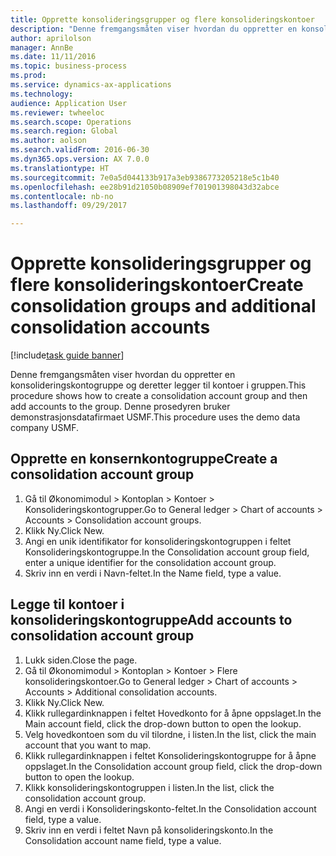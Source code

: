 ```yaml
--- 
title: Opprette konsolideringsgrupper og flere konsolideringskontoer
description: "Denne fremgangsmåten viser hvordan du oppretter en konsolideringskontogruppe og deretter legger til kontoer i gruppen."
author: aprilolson
manager: AnnBe
ms.date: 11/11/2016
ms.topic: business-process
ms.prod: 
ms.service: dynamics-ax-applications
ms.technology: 
audience: Application User
ms.reviewer: twheeloc
ms.search.scope: Operations
ms.search.region: Global
ms.author: aolson
ms.search.validFrom: 2016-06-30
ms.dyn365.ops.version: AX 7.0.0
ms.translationtype: HT
ms.sourcegitcommit: 7e0a5d044133b917a3eb9386773205218e5c1b40
ms.openlocfilehash: ee28b91d21050b08909ef701901398043d32abce
ms.contentlocale: nb-no
ms.lasthandoff: 09/29/2017

---
```

# <a name="create-consolidation-groups-and-additional-consolidation-accounts"></a><span data-ttu-id="77e40-103">Opprette konsolideringsgrupper og flere konsolideringskontoer</span><span class="sxs-lookup"><span data-stu-id="77e40-103">Create consolidation groups and additional consolidation accounts</span></span>

[!include[task guide banner](../../includes/task-guide-banner.md)]

<span data-ttu-id="77e40-104">Denne fremgangsmåten viser hvordan du oppretter en konsolideringskontogruppe og deretter legger til kontoer i gruppen.</span><span class="sxs-lookup"><span data-stu-id="77e40-104">This procedure shows how to create a consolidation account group and then add accounts to the group.</span></span> <span data-ttu-id="77e40-105">Denne prosedyren bruker demonstrasjonsdatafirmaet USMF.</span><span class="sxs-lookup"><span data-stu-id="77e40-105">This procedure uses the demo data company USMF.</span></span>


## <a name="create-a-consolidation-account-group"></a><span data-ttu-id="77e40-106">Opprette en konsernkontogruppe</span><span class="sxs-lookup"><span data-stu-id="77e40-106">Create a consolidation account group</span></span>
1. <span data-ttu-id="77e40-107">Gå til Økonomimodul > Kontoplan > Kontoer > Konsolideringskontogrupper.</span><span class="sxs-lookup"><span data-stu-id="77e40-107">Go to General ledger > Chart of accounts > Accounts > Consolidation account groups.</span></span>
2. <span data-ttu-id="77e40-108">Klikk Ny.</span><span class="sxs-lookup"><span data-stu-id="77e40-108">Click New.</span></span>
3. <span data-ttu-id="77e40-109">Angi en unik identifikator for konsolideringskontogruppen i feltet Konsolideringskontogruppe.</span><span class="sxs-lookup"><span data-stu-id="77e40-109">In the Consolidation account group field, enter a unique identifier for the consolidation account group.</span></span>
4. <span data-ttu-id="77e40-110">Skriv inn en verdi i Navn-feltet.</span><span class="sxs-lookup"><span data-stu-id="77e40-110">In the Name field, type a value.</span></span>

## <a name="add-accounts-to-consolidation-account-group"></a><span data-ttu-id="77e40-111">Legge til kontoer i konsolideringskontogruppe</span><span class="sxs-lookup"><span data-stu-id="77e40-111">Add accounts to consolidation account group</span></span>
1. <span data-ttu-id="77e40-112">Lukk siden.</span><span class="sxs-lookup"><span data-stu-id="77e40-112">Close the page.</span></span>
2. <span data-ttu-id="77e40-113">Gå til Økonomimodul > Kontoplan > Kontoer > Flere konsolideringskontoer.</span><span class="sxs-lookup"><span data-stu-id="77e40-113">Go to General ledger > Chart of accounts > Accounts > Additional consolidation accounts.</span></span>
3. <span data-ttu-id="77e40-114">Klikk Ny.</span><span class="sxs-lookup"><span data-stu-id="77e40-114">Click New.</span></span>
4. <span data-ttu-id="77e40-115">Klikk rullegardinknappen i feltet Hovedkonto for å åpne oppslaget.</span><span class="sxs-lookup"><span data-stu-id="77e40-115">In the Main account field, click the drop-down button to open the lookup.</span></span>
5. <span data-ttu-id="77e40-116">Velg hovedkontoen som du vil tilordne, i listen.</span><span class="sxs-lookup"><span data-stu-id="77e40-116">In the list, click the main account that you want to map.</span></span>
6. <span data-ttu-id="77e40-117">Klikk rullegardinknappen i feltet Konsolideringskontogruppe for å åpne oppslaget.</span><span class="sxs-lookup"><span data-stu-id="77e40-117">In the Consolidation account group field, click the drop-down button to open the lookup.</span></span>
7. <span data-ttu-id="77e40-118">Klikk konsolideringskontogruppen i listen.</span><span class="sxs-lookup"><span data-stu-id="77e40-118">In the list, click the consolidation account group.</span></span>
8. <span data-ttu-id="77e40-119">Angi en verdi i Konsolideringskonto-feltet.</span><span class="sxs-lookup"><span data-stu-id="77e40-119">In the Consolidation account field, type a value.</span></span>
9. <span data-ttu-id="77e40-120">Skriv inn en verdi i feltet Navn på konsolideringskonto.</span><span class="sxs-lookup"><span data-stu-id="77e40-120">In the Consolidation account name field, type a value.</span></span>


